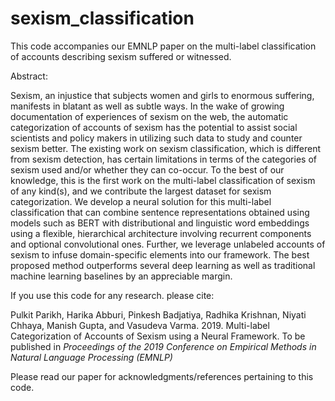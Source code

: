 # sexism_classification
This code accompanies our EMNLP paper on the multi-label classification of accounts describing sexism suffered or witnessed.

Abstract:

Sexism, an injustice that subjects women and girls to enormous suffering, manifests in blatant as well as subtle ways. In the wake of growing documentation of experiences of sexism on the web, the automatic categorization of accounts of sexism has the potential to assist social scientists and policy makers in utilizing such data to study and counter sexism better. The existing work on sexism classification, which is different from sexism detection, has certain limitations in terms of the categories of sexism used and/or whether they can co-occur. To the best of our knowledge, this is the first work on the multi-label classification of sexism of any kind(s), and we contribute the largest dataset for sexism categorization. We develop a neural solution for this multi-label classification that can combine sentence representations obtained using models such as BERT with distributional and linguistic word embeddings using a flexible, hierarchical architecture involving recurrent components and optional convolutional ones. Further, we leverage unlabeled accounts of sexism to infuse domain-specific elements into our framework. The best proposed method outperforms several deep learning as well as traditional machine learning baselines by an appreciable margin.

If you use this code for any research. please cite:

Pulkit Parikh, Harika Abburi, Pinkesh Badjatiya, Radhika Krishnan, Niyati Chhaya, Manish Gupta, and Vasudeva Varma. 2019. Multi-label Categorization of Accounts of Sexism using a Neural Framework. To be published in *Proceedings of the 2019 Conference on Empirical Methods in Natural Language Processing (EMNLP)*

Please read our paper for acknowledgments/references pertaining to this code.
